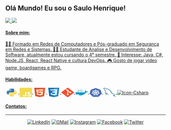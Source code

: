 ## Olá Mundo! Eu sou o Saulo Henrique!
 <div>
  <a href="https://github.com/SauloAnjos">
  <img height="160em" src="https://github-readme-stats.vercel.app/api?username=SauloAnjos&show_icons=true&theme=dark&include_all_commits=true&count_private=true"/>
  <img height="160em" src="https://github-readme-stats.vercel.app/api/top-langs/?username=SauloAnjos&layout=compact&langs_count=9&theme=dark"/>
</div>



#### Sobre mim:
👨‍💻 Formado em Redes de Computadores e Pós-graduado em Segurança em Redes e Sistemas.
👨‍🎓 Estudante de Analise e Desenvolvimento de Software, atualmente estou cursando o 4° semestre.
🎯 Interesse: Java, C#, Node.JS, React, React Native e cultura DevOps.
🎮 Gosto de jogar vídeo game, boardgames e RPG.



#### Habilidades:
<div style="display: inline_block">
  <img align="center" alt="Icon-Python" height="30" width="40" src="https://raw.githubusercontent.com/devicons/devicon/master/icons/python/python-original.svg">
  <img align="center" alt="Icon-Js" height="30" width="40" src="https://raw.githubusercontent.com/devicons/devicon/master/icons/javascript/javascript-plain.svg">
  <img align="center" alt="Icon-HTML" height="30" width="40" src="https://raw.githubusercontent.com/devicons/devicon/master/icons/html5/html5-original.svg">
  <img align="center" alt="Icon-CSS" height="30" width="40" src="https://raw.githubusercontent.com/devicons/devicon/master/icons/css3/css3-original.svg">
  <img align="center" alt="Icon-Csharp" height="30" width="40" src="https://raw.githubusercontent.com/devicons/devicon/master/icons/git/git-plain.svg">
  <img align="center" alt="Icon-Csharp" height="30" width="40" src="https://raw.githubusercontent.com/devicons/devicon/master/icons/docker/docker-plain.svg">
  <img align="center" alt="Icon-Csharp" height="30" width="40" src="https://raw.githubusercontent.com/devicons/devicon/master/icons/kubernetes/kubernetes-plain.svg">
  <img align="center" alt="Icon-Csharp" height="30" width="40" src="https://raw.githubusercontent.com/devicons/devicon/master/icons/mysql/mysql-plain.svg">
  <img align="center" alt="Icon-Csharp" height="30" width="40" src="https://www.vectorlogo.zone/logos/linux/linux-icon.svg">
</div>



#### Contatos:
<hr>
<div align="center">
<a href="https://www.linkedin.com/in/shaa" target="_blank"><img src="https://img.shields.io/badge/LinkedIn-%230077B5.svg?&style=flat-square&logo=linkedin&logoColor=white" alt="LinkedIn"></a>
<a href="mailto:saulo.anjos@gmail.com" target="_blank"><img src="https://img.shields.io/badge/Gmail-%23575757.svg?&style=flat-square&logo=gmail&logoColor=white" alt="GMail"></a>
<a href="https://www.instagram.com/Saulo_Anjos" target="_blank"><img src="https://img.shields.io/badge/Instagram-%23E4405F.svg?&style=flat-square&logo=instagram&logoColor=white" alt="Instagram"></a>
<a href="https://www.facebook.com/saulo.anjos/" target="_blank"><img src="https://img.shields.io/badge/Facebook-%231877F2.svg?&style=flat-square&logo=facebook&logoColor=white" alt="Facebook"></a>
<a href="https://twitter.com/Saulo_Anjos" target="_blank"><img src="https://img.shields.io/badge/Twitter-%2303A9F4.svg?&style=flat-square&logo=twitter&logoColor=white" alt="Twitter"></a>
</div>
